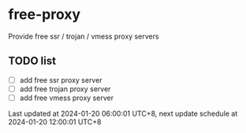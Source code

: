 
# free-proxy
Provide free ssr / trojan / vmess proxy servers


## TODO list
- [ ] add free ssr proxy server
- [ ] add free trojan proxy server
- [ ] add free vmess proxy server

Last updated at 2024-01-20 06:00:01 UTC+8, next update schedule at 2024-01-20 12:00:01 UTC+8

